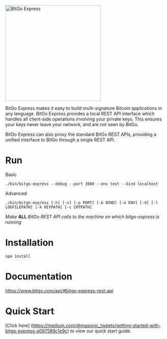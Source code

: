 <img src="https://raw.githubusercontent.com/bitgo/bitgo-express/master/misc/img/logo.png" alt="BitGo Express" width="300">

BitGo Express makes it easy to build multi-signature Bitcoin applications in any language. BitGo Express provides a local REST API interface which handles all client-side operations involving your private keys. This ensures your keys never leave your network, and are not seen by BitGo. 

BitGo Express can also proxy the standard BitGo REST APIs, providing a unified interface to BitGo through a single REST API.

# Run

Basic

`./bin/bitgo-express --debug --port 3080 --env test --bind localhost`

Advanced

`./bin/bitgo-express [-h] [-v] [-p PORT] [-b BIND] [-e ENV] [-d] [-l LOGFILEPATH] [-k KEYPATH] [-c CRTPATH]`

*Make* **ALL** *BitGo REST API calls to the machine on which bitgo-express is running*

# Installation

`npm install`

# Documentation

https://www.bitgo.com/api/#bitgo-express-rest-api

# Quick Start

[Click here] (https://medium.com/@masonic_tweets/getting-started-with-bitgo-express-a097589c1e9c) to view our quick start guide. 





